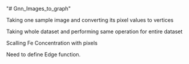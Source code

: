 "# Gnn_Images_to_graph" 

Taking one sample image and converting its pixel values to vertices

Taking whole dataset and performing same operation for entire dataset

Scalling Fe Concentration with pixels

Need to define Edge function.
